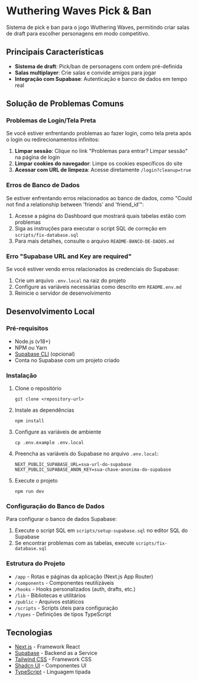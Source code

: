 # Wuthering Waves Pick & Ban

Sistema de pick e ban para o jogo Wuthering Waves, permitindo criar salas de draft para escolher personagens em modo competitivo.

## Principais Características

- **Sistema de draft**: Pick/ban de personagens com ordem pré-definida
- **Salas multiplayer**: Crie salas e convide amigos para jogar
- **Integração com Supabase**: Autenticação e banco de dados em tempo real

## Solução de Problemas Comuns

### Problemas de Login/Tela Preta

Se você estiver enfrentando problemas ao fazer login, como tela preta após o login ou redirecionamentos infinitos:

1. **Limpar sessão**: Clique no link "Problemas para entrar? Limpar sessão" na página de login
2. **Limpar cookies do navegador**: Limpe os cookies específicos do site
3. **Acessar com URL de limpeza**: Acesse diretamente `/login?cleanup=true`

### Erros de Banco de Dados

Se estiver enfrentando erros relacionados ao banco de dados, como "Could not find a relationship between 'friends' and 'friend_id'":

1. Acesse a página do Dashboard que mostrará quais tabelas estão com problemas
2. Siga as instruções para executar o script SQL de correção em `scripts/fix-database.sql`
3. Para mais detalhes, consulte o arquivo `README-BANCO-DE-DADOS.md`

### Erro "Supabase URL and Key are required"

Se você estiver vendo erros relacionados às credenciais do Supabase:

1. Crie um arquivo `.env.local` na raiz do projeto
2. Configure as variáveis necessárias como descrito em `README.env.md`
3. Reinicie o servidor de desenvolvimento

## Desenvolvimento Local

### Pré-requisitos

- Node.js (v18+)
- NPM ou Yarn
- [Supabase CLI](https://supabase.com/docs/guides/cli) (opcional)
- Conta no Supabase com um projeto criado

### Instalação

1. Clone o repositório
   ```
   git clone <repository-url>
   ```

2. Instale as dependências
   ```
   npm install
   ```

3. Configure as variáveis de ambiente
   ```
   cp .env.example .env.local
   ```
   
4. Preencha as variáveis do Supabase no arquivo `.env.local`:
   ```
   NEXT_PUBLIC_SUPABASE_URL=sua-url-do-supabase
   NEXT_PUBLIC_SUPABASE_ANON_KEY=sua-chave-anonima-do-supabase
   ```

5. Execute o projeto
   ```
   npm run dev
   ```

### Configuração do Banco de Dados

Para configurar o banco de dados Supabase:

1. Execute o script SQL em `scripts/setup-supabase.sql` no editor SQL do Supabase
2. Se encontrar problemas com as tabelas, execute `scripts/fix-database.sql`

### Estrutura do Projeto

- `/app` - Rotas e páginas da aplicação (Next.js App Router)
- `/components` - Componentes reutilizáveis
- `/hooks` - Hooks personalizados (auth, drafts, etc.)
- `/lib` - Bibliotecas e utilitários
- `/public` - Arquivos estáticos
- `/scripts` - Scripts úteis para configuração
- `/types` - Definições de tipos TypeScript

## Tecnologias

- [Next.js](https://nextjs.org/) - Framework React
- [Supabase](https://supabase.com/) - Backend as a Service
- [Tailwind CSS](https://tailwindcss.com/) - Framework CSS
- [Shadcn UI](https://ui.shadcn.com/) - Componentes UI
- [TypeScript](https://www.typescriptlang.org/) - Linguagem tipada 